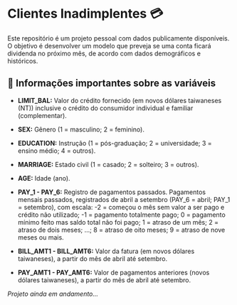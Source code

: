 # Clientes Inadimplentes 💳

Este repositório é um projeto pessoal com dados publicamente disponíveis. O objetivo é desenvolver um modelo que preveja se uma conta ficará dividenda no próximo mês, de acordo com dados demográficos e históricos.

## 📄 Informações importantes sobre as variáveis

- **LIMIT_BAL:** Valor do crédito fornecido (em novos dólares taiwaneses (NT)) inclusive o crédito do consumidor individual e familiar (complementar).
  
- **SEX:** Gênero (1 = masculino; 2 = feminino).
- **EDUCATION:** Instrução (1 = pós-graduação; 2 = universidade; 3 = ensino médio; 4 = outros).
- **MARRIAGE:** Estado civil (1 = casado; 2 = solteiro; 3 = outros).
- **AGE:** Idade (ano).
- **PAY_1 - PAY_6:** Registro de pagamentos passados. Pagamentos mensais passados, registrados de abril a setembro (PAY_6 = abril; PAY_1 = setembro), com escala: -2 = começou o mês sem valor a ser pago e crédito não utilizado; -1 = pagamento totalmente pago; 0 = pagamento mínimo feito mas saldo total não foi pago; 1 = atraso de um mês; 2 = atraso de dois meses; ...; 8 = atraso de oito meses; 9 = atraso de nove meses ou mais.
- **BILL_AMT1 - BILL_AMT6:** Valor da fatura (em novos dólares taiwaneses), a partir do mês de abril até setembro.
- **PAY_AMT1 - PAY_AMT6:** Valor de pagamentos anteriores (novos dólares taiwaneses), a partir do mês de abril até setembro.

_Projeto ainda em andamento..._
